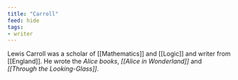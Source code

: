 ```yaml
---
title: "Carroll"
feed: hide
tags:
- writer
---
```


Lewis Carroll was a scholar of [[Mathematics]] and [[Logic]] and writer from [[England]]. He wrote the _Alice books_, _[[Alice in Wonderland]]_ and _[[Through the Looking-Glass]]_. 